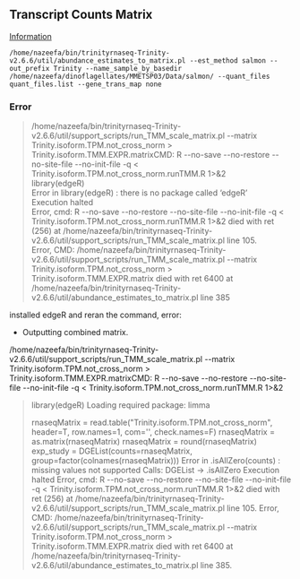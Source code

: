 ## Transcript Counts Matrix

[Information](https://github.com/trinityrnaseq/KrumlovTrinityWorkshopJan2018/wiki#generate-a-transcript-counts-matrix-and-perform-cross-sample-normalization)

```
/home/nazeefa/bin/trinityrnaseq-Trinity-v2.6.6/util/abundance_estimates_to_matrix.pl --est_method salmon --out_prefix Trinity --name_sample_by_basedir /home/nazeefa/dinoflagellates/MMETSP03/Data/salmon/ --quant_files quant_files.list --gene_trans_map none
```

### Error
> /home/nazeefa/bin/trinityrnaseq-Trinity-v2.6.6/util/support_scripts/run_TMM_scale_matrix.pl --matrix Trinity.isoform.TPM.not_cross_norm > Trinity.isoform.TMM.EXPR.matrixCMD: R --no-save --no-restore --no-site-file --no-init-file -q < Trinity.isoform.TPM.not_cross_norm.runTMM.R 1>&2 <br>
library(edgeR) <br>
Error in library(edgeR) : there is no package called ‘edgeR’ <br>
Execution halted <br>
Error, cmd: R --no-save --no-restore --no-site-file --no-init-file -q < Trinity.isoform.TPM.not_cross_norm.runTMM.R 1>&2  died with ret (256)  at /home/nazeefa/bin/trinityrnaseq-Trinity-v2.6.6/util/support_scripts/run_TMM_scale_matrix.pl line 105. <br>
Error, CMD: /home/nazeefa/bin/trinityrnaseq-Trinity-v2.6.6/util/support_scripts/run_TMM_scale_matrix.pl --matrix Trinity.isoform.TPM.not_cross_norm > Trinity.isoform.TMM.EXPR.matrix died with ret 6400 at /home/nazeefa/bin/trinityrnaseq-Trinity-v2.6.6/util/abundance_estimates_to_matrix.pl line 385

installed edgeR and reran the command, error:

> 
* Outputting combined matrix.

/home/nazeefa/bin/trinityrnaseq-Trinity-v2.6.6/util/support_scripts/run_TMM_scale_matrix.pl --matrix Trinity.isoform.TPM.not_cross_norm > Trinity.isoform.TMM.EXPR.matrixCMD: R --no-save --no-restore --no-site-file --no-init-file -q < Trinity.isoform.TPM.not_cross_norm.runTMM.R 1>&2 
> library(edgeR)
Loading required package: limma
> 
> rnaseqMatrix = read.table("Trinity.isoform.TPM.not_cross_norm", header=T, row.names=1, com='', check.names=F)
> rnaseqMatrix = as.matrix(rnaseqMatrix)
> rnaseqMatrix = round(rnaseqMatrix)
> exp_study = DGEList(counts=rnaseqMatrix, group=factor(colnames(rnaseqMatrix)))
Error in .isAllZero(counts) : missing values not supported
Calls: DGEList -> .isAllZero
Execution halted
Error, cmd: R --no-save --no-restore --no-site-file --no-init-file -q < Trinity.isoform.TPM.not_cross_norm.runTMM.R 1>&2  died with ret (256)  at /home/nazeefa/bin/trinityrnaseq-Trinity-v2.6.6/util/support_scripts/run_TMM_scale_matrix.pl line 105.
Error, CMD: /home/nazeefa/bin/trinityrnaseq-Trinity-v2.6.6/util/support_scripts/run_TMM_scale_matrix.pl --matrix Trinity.isoform.TPM.not_cross_norm > Trinity.isoform.TMM.EXPR.matrix died with ret 6400 at /home/nazeefa/bin/trinityrnaseq-Trinity-v2.6.6/util/abundance_estimates_to_matrix.pl line 385.
